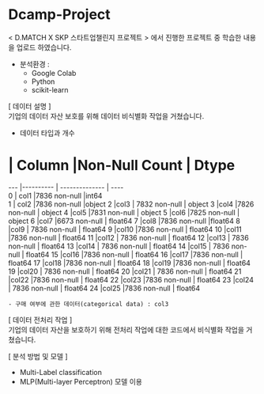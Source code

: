 # Dcamp-Project
&lt; D.MATCH X SKP 스타트업챌린지 프로젝트 > 에서 진행한 프로젝트 중 학습한 내용을 업로드 하였습니다.

- 분석환경 :
    - Google Colab
    - Python
    - scikit-learn


[ 데이터 설명 ]  
  기업의 데이터 자산 보호를 위해 데이터 비식별화 작업을 거쳤습니다.
  
  - 데이터 타입과 개수 
 #   | Column     |Non-Null Count | Dtype  
---  |---------- | -------------- | ----  
0  | col1        |7836 non-null   |int64  
1  | col2         |7836 non-null   |object 
2   |col3         | 7832 non-null  | object 
3   |col4          |7826 non-null  | object 
 4   |col5          |7831 non-null  | object 
 5   |col6           |7825 non-null  | object 
 6   |col7          |6673 non-null  | float64
 7   |col8         |7836 non-null   |float64
 8   |col9          | 7836 non-null  | float64
 9   |col10    |7836 non-null  | float64
 10  |col11    |7836 non-null  | float64
 11  |col12       | 7836 non-null |  float64
 12  |col13       | 7836 non-null |  float64
 13  |col14       | 7836 non-null  | float64
 14  |col15       | 7836 non-null  | float64
 15  |col16     |7836 non-null  | float64
 16  |col17     |7836 non-null  | float64
 17  |col18   |7836 non-null  | float64
 18  |col19  |7836 non-null  | float64
 19  |col20      | 7836 non-null | float64
 20  |col21       | 7836 non-null |  float64
 21  |col22        |7836 non-null  | float64
 22  |col23        |7836 non-null  | float64
 23  |col24        | 7836 non-null |  float64
 24  |col25        |7836 non-null  | float64

 
    - 구매 여부에 관한 데이터(categorical data) : col3

[ 데이터 전처리 작업 ]  
  기업의 데이터 자산을 보호하기 위해 전처리 작업에 대한 코드에서 비식별화 작업을 거쳤습니다.
  
[ 분석 방법 및 모델 ]
  - Multi-Label classification
  - MLP(Multi-layer Perceptron) 모델 이용
